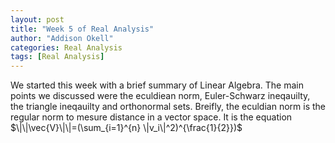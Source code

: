 ```yaml
---
layout: post
title: "Week 5 of Real Analysis"
author: "Addison Okell"
categories: Real Analysis
tags: [Real Analysis]
---
```


We started this week with a brief summary of Linear Algebra. The main points we discussed were the eculdiean norm, Euler-Schwarz ineqauilty, the triangle ineqauilty and orthonormal sets. Breifly, the eculdian norm is the regular norm to mesure distance in a vector space. It is the equation $\|\|\vec{V}\|\|=(\sum_{i=1}^{n} \|v_i\|^2)^{\frac{1}{2}})$
